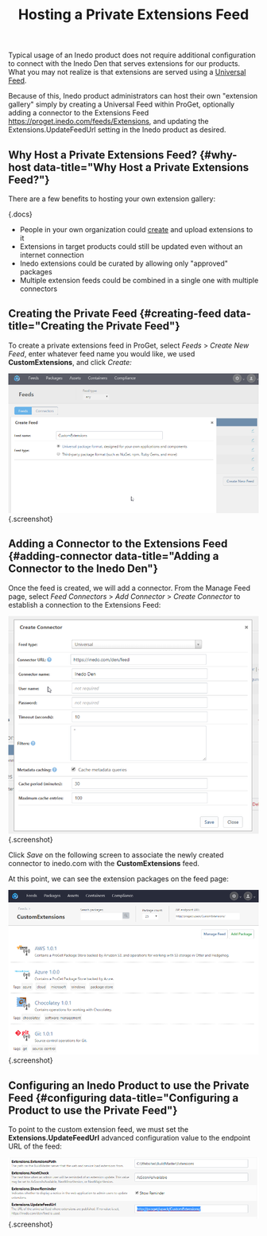 ﻿---
title: Hosting a Private Extensions Feed
sequence: 30
keywords: inedo, inedo sdk
show-headings-in-nav: true
---

Typical usage of an Inedo product does not require additional configuration to connect with the Inedo Den that serves extensions for our products. What you may not realize is that extensions are served using a [Universal Feed](/docs/upack/feed-api/endpoints).

Because of this, Inedo product administrators can host their own "extension gallery" simply by creating a Universal Feed within ProGet, optionally adding a connector to the Extensions Feed https://proget.inedo.com/feeds/Extensions, and updating the Extensions.UpdateFeedUrl setting in the Inedo product as desired.

## Why Host a Private Extensions Feed? {#why-host data-title="Why Host a Private Extensions Feed?"}

There are a few benefits to hosting your own extension gallery:

{.docs}
- People in your own organization could [create](/docs/inedosdk/extending/creating) and upload extensions to it
- Extensions in target products could still be updated even without an internet connection
- Inedo extensions could be curated by allowing only "approved" packages
- Multiple extension feeds could be combined in a single one with multiple connectors

## Creating the Private Feed {#creating-feed data-title="Creating the Private Feed"}

To create a private extensions feed in ProGet, select *Feeds* > *Create New Feed*, enter whatever feed name you would like, we used **CustomExtensions**, and click *Create:*

![Creating Private Feed](/resources/documentation/various/creating-custom-feed.png){.screenshot}

## Adding a Connector to the Extensions Feed {#adding-connector data-title="Adding a Connector to the Inedo Den"}

Once the feed is created, we will add a connector. From the Manage Feed page, select *Feed Connectors* > *Add Connector* >  *Create Connector* to establish a connection to the Extensions Feed:

![Add Connector to Den](/resources/documentation/various/den-connector.png){.screenshot}

Click *Save* on the following screen to associate the newly created connector to inedo.com with the **CustomExtensions** feed.

At this point, we can see the extension packages on the feed page:

![CustomExtensions Feed](/resources/documentation/various/extension-feed.png){.screenshot}

## Configuring an Inedo Product to use the Private Feed {#configuring data-title="Configuring a Product to use the Private Feed"}

To point to the custom extension feed, we must set the **Extensions.UpdateFeedUrl** advanced configuration value to the endpoint URL of the feed:

![Endpoint URL](/resources/documentation/various/endpoint-url.png){.screenshot}
